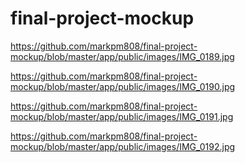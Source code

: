 # final-project-mockup
https://github.com/markpm808/final-project-mockup/blob/master/app/public/images/IMG_0189.jpg

https://github.com/markpm808/final-project-mockup/blob/master/app/public/images/IMG_0190.jpg

https://github.com/markpm808/final-project-mockup/blob/master/app/public/images/IMG_0191.jpg

https://github.com/markpm808/final-project-mockup/blob/master/app/public/images/IMG_0192.jpg
